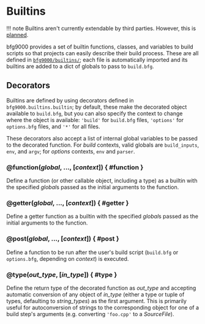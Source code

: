 # Builtins

!!! note
    Builtins aren't currently extendable by third parties. However, this is
    [planned][github-issue-48].

bfg9000 provides a set of builtin functions, classes, and variables to build
scripts so that projects can easily describe their build process. These are
all defined in [`bfg9000/builtins/`][builtins]; each file is automatically
imported and its builtins are added to a dict of globals to pass to `build.bfg`.

## Decorators

Builtins are defined by using decorators defined in `bfg9000.builtins.builtin`;
by default, these make the decorated object available to `build.bfg`, but you
can also specify the context to change where the object is available: `'build'`
for `build.bfg` files, `'options'` for `options.bfg` files, and `'*'` for all
files.

These decorators also accept a list of internal global variables to be passed
to the decorated function. For *build* contexts, valid globals are
`build_inputs`, `env`, and `argv`; for *options* contexts, `env` and `parser`.

### @function(*global*, ..., [*context*]) { #function }

Define a function (or other callable object, including a type) as a builtin with
the specified *global*s passed as the initial arguments to the function.

### @getter(*global*, ..., [*context*]) { #getter }

Define a getter function as a builtin with the specified *global*s passed as
the initial arguments to the function.

### @post(*global*, ..., [*context*]) { #post }

Define a function to be run after the user's build script (`build.bfg` or
`options.bfg`, depending on *context*) is executed.

### @type(*out_type*, [*in_type*]) { #type }

Define the return type of the decorated function as *out_type* and accepting
automatic conversion of any object of *in_type* (either a type or tuple of
types, defaulting to *string_types*) as the first argument. This is primarily
useful for autoconversion of strings to the corresponding object for one of a
build step's arguments (e.g. converting `'foo.cpp'` to a *SourceFile*).

[github-issue-48]: https://github.com/jimporter/bfg9000/issues/48
[builtins]: https://github.com/jimporter/bfg9000/tree/master/bfg9000/builtins
